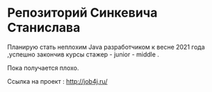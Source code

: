 ﻿# Репозиторий Синкевича Станислава

Планирую стать неплохим Java разработчиком к весне 2021 года ,успешно закончив курсы стажер - junior - middle .

Пока получается плохо.

Ссылка на проект :
http://job4j.ru/
